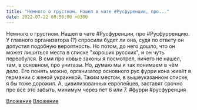```yaml
---
title: "Немного о грустном. Нашел в чате #Русфуренции, про..."
date: 2022-07-22 00:56:00 +0300
---
```


Немного о грустном. Нашел в чате #Русфуренции, про #Русфурренцию.
У главного организатора (?) спросили будет ли она, судя по ответу он допустил подобную вероятность. Но потом, до него дошло, что он может лишиться места в списке "хороших русских", и он чуть переобулся. В сми про новые законы я посмотрел, ничего не нашел, там, в основном, про унитазы. Но, думаю мы и так понимаем в чём дело. Его понять можно, организатор основного рус фурри кона живёт в германии с женой украинкой. Таким местом, в вышеуказанном списке, я бы тоже дорожил. А, цивилизованных европейцев, заставят срочно про всё это забыть, минимум через лет 6 или 7.
#фурри #русфуренция


[Вложение](https://vk.com/photo41076938_457248865)
[Вложение](https://vk.com/photo41076938_457248866)

